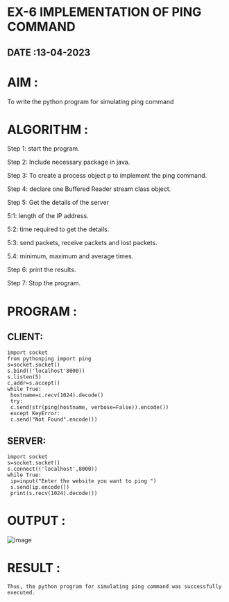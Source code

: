 # EX-6 IMPLEMENTATION OF PING COMMAND

## DATE :13-04-2023

# AIM :

To write the python program for simulating ping command

# ALGORITHM :

Step 1: start the program.

Step 2: Include necessary package in java.

Step 3: To create a process object p to implement the ping command.

Step 4: declare one Buffered Reader stream class object.

Step 5: Get the details of the server

5:1: length of the IP address.

5:2: time required to get the details.

5:3: send packets, receive packets and lost packets.

5.4: minimum, maximum and average times.

Step 6: print the results.

Step 7: Stop the program.

# PROGRAM :

## CLIENT:
~~~
import socket
from pythonping import ping
s=socket.socket()
s.bind(('localhost'8000))
s.listen(5)
c,addr=s.accept()
while True:
 hostname=c.recv(1024).decode()
 try:
 c.send(str(ping(hostname, verbose=False)).encode())
 except KeyError:
 c.send("Not Found".encode())
 ~~~
## SERVER:
~~~
import socket
s=socket.socket()
s.connect(('localhost',8000))
while True:
 ip=input("Enter the website you want to ping ")
 s.send(ip.encode())
 print(s.recv(1024).decode())
 ~~~
 
 # OUTPUT :
 
 ![image](https://github.com/Kani-004/EX-6/assets/129577149/23b7701f-c963-43e5-9209-142adab3c61b)

# RESULT :
~~~
Thus, the python program for simulating ping command was successfully executed.
~~~
